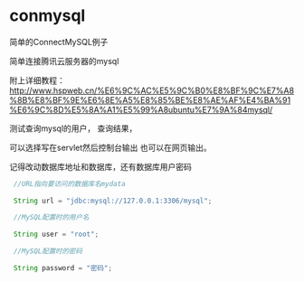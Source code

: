 # conmysql
简单的ConnectMySQL例子

简单连接腾讯云服务器的mysql

附上详细教程：http://www.hspweb.cn/%E6%9C%AC%E5%9C%B0%E8%BF%9C%E7%A8%8B%E8%BF%9E%E6%8E%A5%E8%85%BE%E8%AE%AF%E4%BA%91%E6%9C%8D%E5%8A%A1%E5%99%A8ubuntu%E7%9A%84mysql/

测试查询mysql的用户，
查询结果，

可以选择写在servlet然后控制台输出
也可以在网页输出。

记得改动数据库地址和数据库，还有数据库用户密码

```java
 //URL指向要访问的数据库名mydata
 
 String url = "jdbc:mysql://127.0.0.1:3306/mysql";
 
 //MySQL配置时的用户名
 
 String user = "root";
 
 //MySQL配置时的密码
 
 String password = "密码";
 ```
